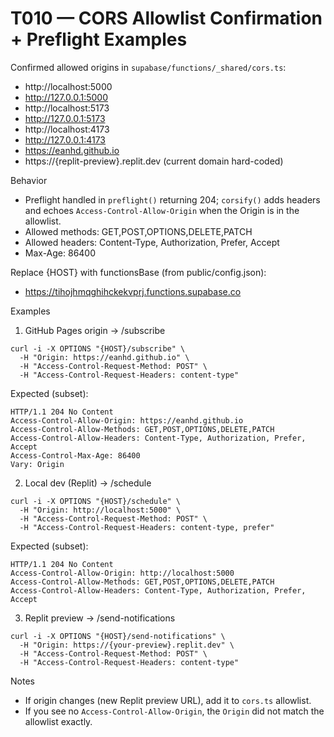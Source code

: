 # T010 — CORS Allowlist Confirmation + Preflight Examples

Confirmed allowed origins in `supabase/functions/_shared/cors.ts`:
- http://localhost:5000
- http://127.0.0.1:5000
- http://localhost:5173
- http://127.0.0.1:5173
- http://localhost:4173
- http://127.0.0.1:4173
- https://eanhd.github.io
- https://{replit-preview}.replit.dev (current domain hard-coded)

Behavior
- Preflight handled in `preflight()` returning 204; `corsify()` adds headers and echoes `Access-Control-Allow-Origin` when the Origin is in the allowlist.
- Allowed methods: GET,POST,OPTIONS,DELETE,PATCH
- Allowed headers: Content-Type, Authorization, Prefer, Accept
- Max-Age: 86400

Replace {HOST} with functionsBase (from public/config.json):
- https://tihojhmqghihckekvprj.functions.supabase.co

Examples

1) GitHub Pages origin → /subscribe
```
curl -i -X OPTIONS "{HOST}/subscribe" \
  -H "Origin: https://eanhd.github.io" \
  -H "Access-Control-Request-Method: POST" \
  -H "Access-Control-Request-Headers: content-type"
```
Expected (subset):
```
HTTP/1.1 204 No Content
Access-Control-Allow-Origin: https://eanhd.github.io
Access-Control-Allow-Methods: GET,POST,OPTIONS,DELETE,PATCH
Access-Control-Allow-Headers: Content-Type, Authorization, Prefer, Accept
Access-Control-Max-Age: 86400
Vary: Origin
```

2) Local dev (Replit) → /schedule
```
curl -i -X OPTIONS "{HOST}/schedule" \
  -H "Origin: http://localhost:5000" \
  -H "Access-Control-Request-Method: POST" \
  -H "Access-Control-Request-Headers: content-type, prefer"
```
Expected (subset):
```
HTTP/1.1 204 No Content
Access-Control-Allow-Origin: http://localhost:5000
Access-Control-Allow-Methods: GET,POST,OPTIONS,DELETE,PATCH
Access-Control-Allow-Headers: Content-Type, Authorization, Prefer, Accept
```

3) Replit preview → /send-notifications
```
curl -i -X OPTIONS "{HOST}/send-notifications" \
  -H "Origin: https://{your-preview}.replit.dev" \
  -H "Access-Control-Request-Method: POST" \
  -H "Access-Control-Request-Headers: content-type"
```

Notes
- If origin changes (new Replit preview URL), add it to `cors.ts` allowlist.
- If you see no `Access-Control-Allow-Origin`, the `Origin` did not match the allowlist exactly.

